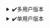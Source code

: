 <details>
<summary>✔️多用户版本</summary>
每日机场自动签到

根据 https://github.com/ne-21/sspanel-automaticcheckin 代码修改，不支持登陆需要人机验证的机场。

首先fork本项目到自己的仓库

进入自己fork的仓库，点击 Settings-> Secrets-> New Secrets 添加以下5个Secrets。

WEB     签到机场网址,多个网址用英文逗号分割。需要注意格式，否则可能会出现一些BUG，这个地址例如：https://www.iruanp.com 这种，带上协议，结尾不要斜杠

USER    签到机场登陆邮箱,与网站对应,多个用户用英文逗号分割。

PWD     签到机场登陆密码,与网站对应,多个密码用英文逗号分割。

SCKEY   可选设置，微信推送SCKEY码，详情参见http://sc.ftqq.com/

KTKEY   可选设置，QQ推送Skey码，详情参见https://cp.xuthus.cc/
| 参数  | 是否必须  | 内容  | 示例  |
| ------------ | ------------ | ------------ | ------------ |
| USER  | 是  | 注册机场所用邮箱  | a@example.com 401664491@qq.com,j0vp0dvh@chapedia.org,j0vp0dvh@truthfinderlogin.com |
| PWD  | 是  | 注册机场所用密码  | password1  |
| WEB  | 是  | 机场地址  | https://dy.juai.org  |
| SCKEY  | 否  | Sever酱秘钥  | SCTxxxxxxxxxxxxxx  |
| KTKEY  | 否  | QQ推送秘钥   | xxxxxxxxxxxxxx  |



</details>
<details>
<summary>✔️单用户版本</summary>
#单用户版本https://github.com/xiaocao666tzh/Airport-Checkin

| 参数  | 是否必须  | 内容  | 示例  |
| ------------ | ------------ | ------------ | ------------ |
| EMAIL  | 是  | 注册机场所用邮箱  | a@example.com  |
| PASSWORD  | 是  | 注册机场所用密码  | password1  |
| BASE_URL  | 是  | 机场地址  | https://examplea.com  |
| SCKEY  | 否  | Sever酱秘钥  | SCTxxxxxxxxxxxxxx  |
| TGBOT  | 否  | Telegram推送bot  | 5xxxxxxx:xxxxxxxxx  |
| TGUSERID  | 否  | Telegram推送人id  | 8xxxxxxxxx  |

转到`Actions`创建一个workflow，运行一次，以后每天项目都会自动运行。最后，可以到Run sign查看签到情况，同时也会通过Sever酱发送出去。
</details>